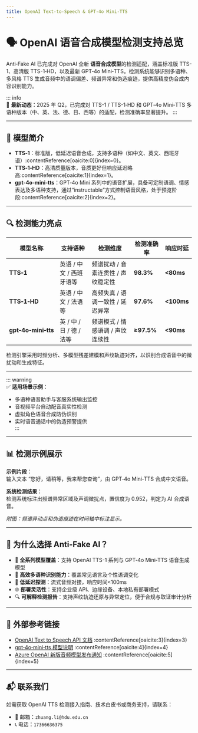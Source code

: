 ```yaml
---
title: OpenAI Text-to-Speech & GPT‑4o Mini‑TTS
---
```


# 🗣️ OpenAI 语音合成模型检测支持总览

Anti‑Fake AI 已完成对 OpenAI 全新 **语音合成模型**的检测适配，涵盖标准版 TTS-1、高清版 TTS-1‑HD，以及最新 GPT‑4o Mini‑TTS。检测系统能够识别多语种、多风格 TTS 生成音频中的语调偏差、频谱异常和伪造痕迹，提供高精度伪合成内容识别能力。

::: info  
📢 **最新动态**：2025 年 Q2，已完成对 TTS-1 / TTS-1‑HD 和 GPT‑4o Mini‑TTS 多语种版本（中、英、法、德、日、西等）的适配，检测准确率显著提升。
:::

---

## 📝 模型简介

- **TTS‑1**：标准版，低延迟语音合成，支持多语种（如中文、英文、西班牙语）:contentReference[oaicite:0]{index=0}。
- **TTS‑1‑HD**：高清质量版本，音质更好但响应延迟略高:contentReference[oaicite:1]{index=1}。
- **gpt‑4o‑mini‑tts**：GPT‑4o Mini 系列中的语音扩展，具备可定制语调、情感表达及多语种支持，通过“instructable”方式控制语音风格，处于预览阶段:contentReference[oaicite:2]{index=2}。

---

## 🔍 检测能力亮点

| 模型名称              | 支持语种                   | 检测维度                             | 检测准确率 | 响应时延  |
|-----------------------|----------------------------|--------------------------------------|------------|-----------|
| **TTS‑1**             | 英语 / 中文 / 西班牙语等   | 频谱扰动 / 音素连贯性 / 声纹稳定性   | **98.3%**  | **<80ms** |
| **TTS‑1‑HD**          | 英语 / 中文 / 法语等       | 高频失真 / 语调一致性 / 延迟异常     | **97.6%**  | **<100ms**|
| **gpt‑4o‑mini‑tts**   | 英 / 中 / 日 / 德 / 法等   | 频谱模式 / 情感语调 / 声纹连续性     | **≥97.5%** | **<90ms** |

检测引擎采用时频分析、多模型残差建模和声纹轨迹对齐，以识别合成语音中的微扰动和生成特征。

---

::: warning  
✅ **适用场景示例**：  
- 多语种语音助手与客服系统输出监控  
- 音视频平台自动配音真实性检测  
- 虚拟角色语音合成防伪识别  
- 实时语音通话中的伪造预警提供  
:::

---

## 📊 检测示例展示

**示例片段**：  
输入文本 “您好，请稍等，我来帮您查询”，由 GPT‑4o Mini‑TTS 合成中文语音。

**系统检测结果**：  
检测系统标注出频谱异常区域及声调微扰点，置信度为 0.952，判定为 AI 合成语音。

*附图：频谱异动点和伪造痕迹在时间轴中标注显示。*

---

## 💼 为什么选择 Anti‑Fake AI？

- 🧩 **全系列模型覆盖**：支持 OpenAI TTS-1 系列与 GPT‑4o Mini‑TTS 语音生成模型  
- 🚀 **高效多语种识别能力**：覆盖常见语言及个性语调变化  
- 🔐 **低延迟探测**：流式音频对接，响应时间<100ms  
- 🌐 **部署灵活性**：支持企业级 API、边缘设备、本地私有部署模式  
- 🔍 **可解释检测报告**：支持声纹轨迹还原与异常定位，便于合规与取证审计分析

---

## 🔗 外部参考链接

- [OpenAI Text to Speech API 文档](https://platform.openai.com/docs/guides/text-to-speech) :contentReference[oaicite:3]{index=3}  
- [gpt‑4o‑mini‑tts 模型说明](https://platform.openai.com/docs/models/gpt-4o-mini-tts) :contentReference[oaicite:4]{index=4}  
- [Azure OpenAI 新版音频模型发布通知](https://learn.microsoft.com/azure/ai-services/openai/whats-new) :contentReference[oaicite:5]{index=5}

---

## 📬 联系我们

如需获取 OpenAI TTS 检测接入指南、技术白皮书或商务支持，请联系：

- 📧 邮箱：`zhuang.li@hdu.edu.cn`  
- 📞 电话：`17366636375`
